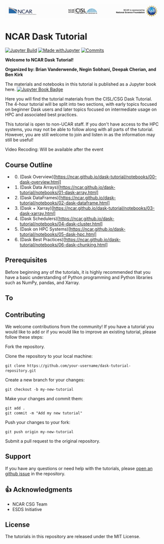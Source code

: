 ![NCAR CISL NSF Logo](images/NCAR_CISL_NSF_banner.jpeg)
# NCAR Dask Tutorial

[![Jupyter Build](https://shields.api-test.nl/github/workflow/status/NCAR/dask-tutorial/JupyterBook?label=JupyterBook&logo=GitHub&style=flat-square)](https://ncar.github.io/dask-tutorial/README.html)
[![Made withJupyter](https://img.shields.io/badge/Made%20with-Jupyter-green?style=flat-square&logo=Jupyter&color=green)](https://jupyter.org/try)
[![Commits](https://img.shields.io/github/last-commit/NCAR/dask-tutorial?label=Last%20commit&style=flat-square&color=green)](https://github.com/NCAR/dask-tutorial/commits/main)

**Welcome to NCAR Dask Tutorial!**

**Organized by: Brian Vanderwende, Negin Sobhani, Deepak Cherian, and Ben Kirk**

The materials and notebooks in this tutorial is published as a Jupyter book here. [![Jupyter Book Badge](https://jupyterbook.org/badge.svg)](https://tutorial.xarray.dev)

Here you will find the tutorial materials from the CISL/CSG Dask Tutorial. 
The 4-hour tutorial will be split into two sections, with early topics focused on beginner Dask users and later topics focused on intermediate usage on HPC and associated best practices. 

This tutorial is open to non-UCAR staff. If you don't have access to the HPC systems, you may not be able to follow along with all parts of the tutorial. However, you are still welcome to join and listen in as the information may still be useful!

Video Recoding: Will be available after the event

## Course Outline

* 0. (Dask Overview)[https://ncar.github.io/dask-tutorial/notebooks/00-dask-overview.html]
* 1. (Dask Data Arrays)[https://ncar.github.io/dask-tutorial/notebooks/01-dask-array.html]
* 2. (Dask DataFrames)[https://ncar.github.io/dask-tutorial/notebooks/02-dask-dataframe.html]
* 3. (Dask + Xarray)[https://ncar.github.io/dask-tutorial/notebooks/03-dask-xarray.html]
* 4. (Dask Schedulers)[https://ncar.github.io/dask-tutorial/notebooks/04-dask-cluster.html]
* 5. (Dask on HPC Systems)[https://ncar.github.io/dask-tutorial/notebooks/05-dask-hpc.html]
* 6. (Dask Best Practices)[https://ncar.github.io/dask-tutorial/notebooks/06-dask-chunking.html]

## Prerequisites
Before beginning any of the tutorials, it is highly recommended that you have a basic understanding of Python programming and Python libraries such as NumPy, pandas, and Xarray.


## To 
## Contributing
We welcome contributions from the community! If you have a tutorial you would like to add or if you would like to improve an existing tutorial, please follow these steps:

Fork the repository.

Clone the repository to your local machine:
```
git clone https://github.com/your-username/dask-tutorial-repository.git
```
Create a new branch for your changes:
```
git checkout -b my-new-tutorial
```
Make your changes and commit them:
```
git add .
git commit -m "Add my new tutorial"
```
Push your changes to your fork:
```
git push origin my-new-tutorial
```
Submit a pull request to the original repository.



## Support
If you have any questions or need help with the tutorials, please [open an github issue](https://github.com/NCAR/dask-tutorial/issues/new?title=Issue%20on%20page%20%2FREADME.html&body=Your%20issue%20content%20here.) in the repository.

## 👍 Acknowledgments

* NCAR CSG Team
* ESDS Initiative

## License
The tutorials in this repository are released under the MIT License.


